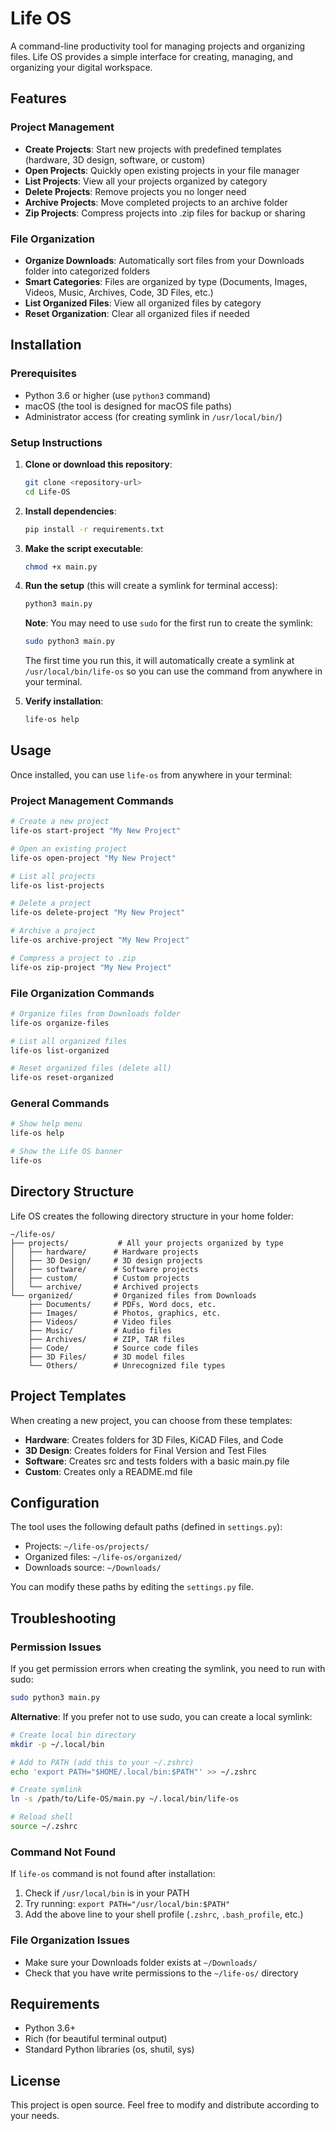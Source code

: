 # Life OS

A command-line productivity tool for managing projects and organizing files. Life OS provides a simple interface for creating, managing, and organizing your digital workspace.

## Features

### Project Management
- **Create Projects**: Start new projects with predefined templates (hardware, 3D design, software, or custom)
- **Open Projects**: Quickly open existing projects in your file manager
- **List Projects**: View all your projects organized by category
- **Delete Projects**: Remove projects you no longer need
- **Archive Projects**: Move completed projects to an archive folder
- **Zip Projects**: Compress projects into .zip files for backup or sharing

### File Organization
- **Organize Downloads**: Automatically sort files from your Downloads folder into categorized folders
- **Smart Categories**: Files are organized by type (Documents, Images, Videos, Music, Archives, Code, 3D Files, etc.)
- **List Organized Files**: View all organized files by category
- **Reset Organization**: Clear all organized files if needed

## Installation

### Prerequisites
- Python 3.6 or higher (use `python3` command)
- macOS (the tool is designed for macOS file paths)
- Administrator access (for creating symlink in `/usr/local/bin/`)

### Setup Instructions

1. **Clone or download this repository**:
   ```bash
   git clone <repository-url>
   cd Life-OS
   ```

2. **Install dependencies**:
   ```bash
   pip install -r requirements.txt
   ```

3. **Make the script executable**:
   ```bash
   chmod +x main.py
   ```

4. **Run the setup** (this will create a symlink for terminal access):
   ```bash
   python3 main.py
   ```
   
   **Note**: You may need to use `sudo` for the first run to create the symlink:
   ```bash
   sudo python3 main.py
   ```

   The first time you run this, it will automatically create a symlink at `/usr/local/bin/life-os` so you can use the command from anywhere in your terminal.

5. **Verify installation**:
   ```bash
   life-os help
   ```

## Usage

Once installed, you can use `life-os` from anywhere in your terminal:

### Project Management Commands
```bash
# Create a new project
life-os start-project "My New Project"

# Open an existing project
life-os open-project "My New Project"

# List all projects
life-os list-projects

# Delete a project
life-os delete-project "My New Project"

# Archive a project
life-os archive-project "My New Project"

# Compress a project to .zip
life-os zip-project "My New Project"
```

### File Organization Commands
```bash
# Organize files from Downloads folder
life-os organize-files

# List all organized files
life-os list-organized

# Reset organized files (delete all)
life-os reset-organized
```

### General Commands
```bash
# Show help menu
life-os help

# Show the Life OS banner
life-os
```

## Directory Structure

Life OS creates the following directory structure in your home folder:

```
~/life-os/
├── projects/           # All your projects organized by type
│   ├── hardware/      # Hardware projects
│   ├── 3D Design/     # 3D design projects
│   ├── software/      # Software projects
│   ├── custom/        # Custom projects
│   └── archive/       # Archived projects
└── organized/         # Organized files from Downloads
    ├── Documents/     # PDFs, Word docs, etc.
    ├── Images/        # Photos, graphics, etc.
    ├── Videos/        # Video files
    ├── Music/         # Audio files
    ├── Archives/      # ZIP, TAR files
    ├── Code/          # Source code files
    ├── 3D Files/      # 3D model files
    └── Others/        # Unrecognized file types
```

## Project Templates

When creating a new project, you can choose from these templates:

- **Hardware**: Creates folders for 3D Files, KiCAD Files, and Code
- **3D Design**: Creates folders for Final Version and Test Files
- **Software**: Creates src and tests folders with a basic main.py file
- **Custom**: Creates only a README.md file

## Configuration

The tool uses the following default paths (defined in `settings.py`):
- Projects: `~/life-os/projects/`
- Organized files: `~/life-os/organized/`
- Downloads source: `~/Downloads/`

You can modify these paths by editing the `settings.py` file.

## Troubleshooting

### Permission Issues
If you get permission errors when creating the symlink, you need to run with sudo:
```bash
sudo python3 main.py
```

**Alternative**: If you prefer not to use sudo, you can create a local symlink:
```bash
# Create local bin directory
mkdir -p ~/.local/bin

# Add to PATH (add this to your ~/.zshrc)
echo 'export PATH="$HOME/.local/bin:$PATH"' >> ~/.zshrc

# Create symlink
ln -s /path/to/Life-OS/main.py ~/.local/bin/life-os

# Reload shell
source ~/.zshrc
```

### Command Not Found
If `life-os` command is not found after installation:
1. Check if `/usr/local/bin` is in your PATH
2. Try running: `export PATH="/usr/local/bin:$PATH"`
3. Add the above line to your shell profile (`.zshrc`, `.bash_profile`, etc.)

### File Organization Issues
- Make sure your Downloads folder exists at `~/Downloads/`
- Check that you have write permissions to the `~/life-os/` directory

## Requirements

- Python 3.6+
- Rich (for beautiful terminal output)
- Standard Python libraries (os, shutil, sys)

## License

This project is open source. Feel free to modify and distribute according to your needs.